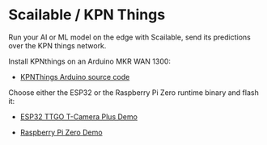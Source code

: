 # Scailable / KPN Things

Run your AI or ML model on the edge with Scailable, send its predictions over the KPN things network.

Install KPNthings on an Arduino MKR WAN 1300:

- [KPNThings Arduino source code](https://github.com/scailable/sclbl-kpn-things/tree/main/arduino_mkrwan_slave)

Choose either the ESP32 or the Raspberry Pi Zero runtime binary and flash it:

- [ESP32 TTGO T-Camera Plus Demo](https://github.com/scailable/sclbl-kpn-things/tree/main/scailable_runtime_masters/esp32_ttgo_cam_plus)

- [Raspberry Pi Zero Demo](https://github.com/scailable/sclbl-kpn-things/tree/main/scailable_runtime_masters/raspberry_pi_zero)

